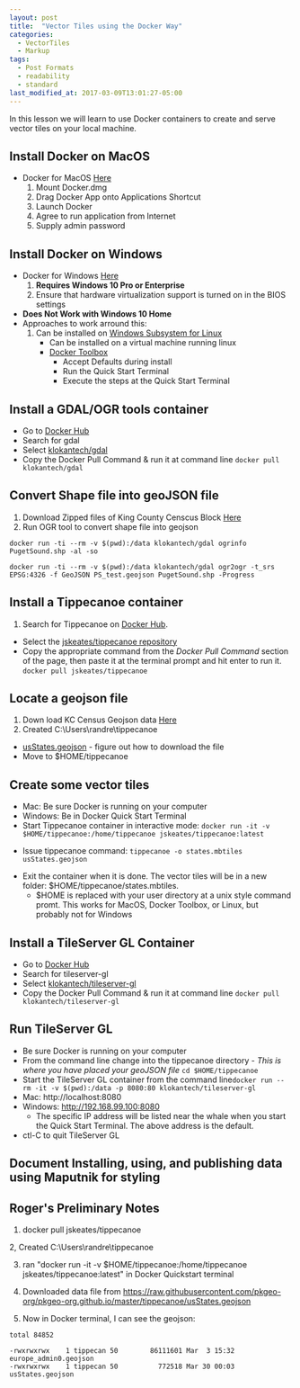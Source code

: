 ```yaml
---
layout: post
title:  "Vector Tiles using the Docker Way"
categories:
  - VectorTiles
  - Markup
tags:
  - Post Formats
  - readability
  - standard
last_modified_at: 2017-03-09T13:01:27-05:00
---
```



In this lesson we will learn to use Docker containers to create and serve vector tiles on your local machine.
<!--more-->

## Install Docker on MacOS
*  Docker for MacOS [Here](https://store.docker.com/editions/community/docker-ce-desktop-mac)
	1. Mount Docker.dmg
	2. Drag Docker App onto Applications Shortcut
	3. Launch Docker
	4. Agree to run application from Internet
	5. Supply admin password

## Install Docker on Windows
* Docker for Windows [Here](https://docs.docker.com/docker-for-windows/install/#download-docker-for-windows)
	1. __Requires Windows 10 Pro  or Enterprise__
   2. 	Ensure that hardware virtualization support is turned on in the BIOS settings
* __Does Not Work with Windows 10 Home__
* Approaches to work arround this:
	1.	Can be installed on [Windows Subsystem for Linux](https://docs.microsoft.com/en-us/windows/wsl/install-win10)
        + Can be installed on a virtual machine running linux
        + [Docker Toolbox](https://docs.docker.com/toolbox/toolbox_install_windows/)
            + Accept Defaults during install
            + Run the Quick Start Terminal
            + Execute the steps at the Quick Start Terminal

## Install a GDAL/OGR tools container
+ Go to [Docker Hub](https://hub.docker.com/)
+ Search for gdal
+ Select [klokantech/gdal](https://hub.docker.com/r/klokantech/gdal/)
+ Copy the Docker Pull Command & run it at command line `docker pull klokantech/gdal`


## Convert Shape file into geoJSON file
1. Download Zipped files of King County Censcus Block [Here](https://drive.google.com/open?id=1tgXXA9rZaMXdLL-eqh0GnU4qon6QoRsI)
2.	Run OGR tool to convert shape file into geojson


`docker run -ti --rm -v $(pwd):/data klokantech/gdal ogrinfo PugetSound.shp -al -so`

`docker run -ti --rm -v $(pwd):/data klokantech/gdal ogr2ogr -t_srs EPSG:4326 -f GeoJSON PS_test.geojson PugetSound.shp -Progress`



## Install a Tippecanoe container
1.	Search for Tippecanoe on [Docker Hub](https://hub.docker.com/).
* Select the [jskeates/tippecanoe repository](https://hub.docker.com/r/jskeates/tippecanoe/)
* Copy the appropriate command from the *Docker Pull Command* section of the page, then paste it at the terminal prompt and hit enter to run it.
	`docker pull jskeates/tippecanoe`

## Locate a geojson file
1. Down load KC Census Geojson data [Here](https://drive.google.com/file/d/1ofMZSOH34HIMNKqjo0w4H9qzzAukCKQg/view?usp=sharing)
2. Created C:\Users\randre\tippecanoe
+ [usStates.geojson](https://github.com/pkgeo-org/pkgeo-org.github.io/tree/master/tippecanoe) - figure out how to download the file
+ Move to $HOME/tippecanoe

## Create some vector tiles
+ Mac: Be sure Docker is running on your computer
+ Windows: Be in Docker Quick Start Terminal
+ Start Tippecanoe container in interactive mode: `docker run -it -v $HOME/tippecanoe:/home/tippecanoe jskeates/tippecanoe:latest`
* Issue tippecanoe command: `tippecanoe -o states.mbtiles usStates.geojson`
+ Exit the container when it is done. The vector tiles will be in a new folder: $HOME/tippecanoe/states.mbtiles.
    + $HOME is replaced with your user directory at a unix style command promt. This works for MacOS, Docker Toolbox, or Linux, but probably not for Windows

## Install a TileServer GL Container
+ Go to [Docker Hub](https://hub.docker.com/)
+ Search for tileserver-gl
+ Select [klokantech/tileserver-gl](https://hub.docker.com/r/klokantech/tileserver-gl/)
+ Copy the Docker Pull Command & run it at command line `docker pull klokantech/tileserver-gl`

## Run TileServer GL
+ Be sure Docker is running on your computer
+ From the command line change into the tippecanoe directory - *This is where you have placed your geoJSON file* `cd $HOME/tippecanoe`
+ Start the TileServer GL container from the command line`docker run --rm -it -v $(pwd):/data -p 8080:80 klokantech/tileserver-gl`
+ Mac: http://localhost:8080
+ Windows: http://192.168.99.100:8080
    + The specific IP address will be listed near the whale when you start the Quick Start Terminal. The above address is the default.
+ ctl-C to quit TileServer GL



## Document Installing, using, and publishing data using Maputnik for styling ###






## Roger's Preliminary Notes ##
1. docker pull jskeates/tippecanoe

2, Created C:\Users\randre\tippecanoe

3. ran "docker run -it -v $HOME/tippecanoe:/home/tippecanoe jskeates/tippecanoe:latest" in Docker Quickstart terminal

4. Downloaded data file from https://raw.githubusercontent.com/pkgeo-org/pkgeo-org.github.io/master/tippecanoe/usStates.geojson

4. Now in Docker terminal, I can see the geojson:

  ```
total 84852

-rwxrwxrwx    1 tippecan 50        86111601 Mar  3 15:32 europe_admin0.geojson
-rwxrwxrwx    1 tippecan 50          772518 Mar 30 00:03 usStates.geojson
```
